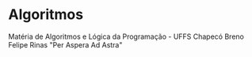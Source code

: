 # Algoritmos
Matéria de Algoritmos e Lógica da Programação - UFFS Chapecó
Breno Felipe Rinas
"Per Aspera Ad Astra"